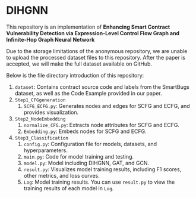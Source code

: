 # DIHGNN

This repository is an implementation of **Enhancing Smart Contract Vulnerability Detection via Expression-Level Control Flow Graph and Infinite-Hop Graph Neural Network**

Due to the storage limitations of the anonymous repository, we are unable to upload the processed dataset files to this repository. After the paper is accepted, we will make the full dataset available on GitHub.

Below is the file directory introduction of this repository:

1. `dataset`: Contains contract source code and labels from the SmartBugs dataset, as well as the Code Example provided in our paper.
2. `Step1_CFGgeneration`
   1. `SCFG_ECFG.py`: Generates nodes and edges for SCFG and ECFG, and provides visualization.
3. `Step2_NodeEmbedding`
   1. `normalize_CFG.py`: Extracts node attributes for SCFG and ECFG.
   2. `Embedding.py`: Embeds nodes for SCFG and ECFG.
4. `Step3_Classification`
   1. `config.py`: Configuration file for models, datasets, and hyperparameters.
   2. `main.py`: Code for model training and testing.
   3. `model.py`: Model including DIHGNN, GAT, and GCN.
   4. `result.py`: Visualizes model training results, including F1 scores, other metrics, and loss curves.
   5. `Log`: Model training results. You can use `result.py` to view the training results of each model in `Log`.


